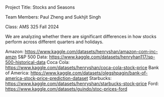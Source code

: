 Project Title: Stocks and Seasons

Team Members: Paul Zheng and Sukhjit Singh

Class: AMS 325 Fall 2024

We are analyzing whether there are significant differences in how stocks perform across different quarters and holidays.

Amazon: 
https://www.kaggle.com/datasets/henryshan/amazon-com-inc-amzn
S&P 500 Data: 
https://www.kaggle.com/datasets/henryhan117/sp-500-historical-data
Coca Cola:
https://www.kaggle.com/datasets/henryshan/coca-cola-stock-price
Bank of America:
https://www.kaggle.com/datasets/olegshpagin/bank-of-america-stock-price-prediction-dataset
Starbucks:
https://www.kaggle.com/datasets/henryshan/starbucks-stock-price
Ford:
https://www.kaggle.com/datasets/guindo/stoc-prices-ford
